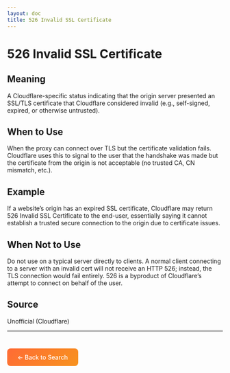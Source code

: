 ```yaml
---
layout: doc
title: 526 Invalid SSL Certificate
---
```


# 526 Invalid SSL Certificate

## Meaning

A Cloudflare-specific status indicating that the origin server presented an SSL/TLS certificate that Cloudflare considered invalid (e.g., self-signed, expired, or otherwise untrusted).

## When to Use

When the proxy can connect over TLS but the certificate validation fails. Cloudflare uses this to signal to the user that the handshake was made but the certificate from the origin is not acceptable (no trusted CA, CN mismatch, etc.).

## Example

If a website’s origin has an expired SSL certificate, Cloudflare may return 526 Invalid SSL Certificate to the end-user, essentially saying it cannot establish a trusted secure connection to the origin due to certificate issues.

## When Not to Use

Do not use on a typical server directly to clients. A normal client connecting to a server with an invalid cert will not receive an HTTP 526; instead, the TLS connection would fail entirely. 526 is a byproduct of Cloudflare’s attempt to connect on behalf of the user.

## Source

Unofficial (Cloudflare)

---

<div style="margin-top: 40px;">
  <a href="/" style="display: inline-block; padding: 12px 24px; background: linear-gradient(135deg, #ff6b35, #f7931e); color: white; text-decoration: none; border-radius: 8px; font-weight: 500;">← Back to Search</a>
</div>
